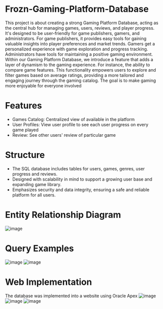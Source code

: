 # Frozn-Gaming-Platform-Database
This project is about creating a strong Gaming Platform Database, acting as the central
hub for managing games, users, reviews, and player progress. It's designed to be user-friendly for
game publishers, gamers, and administrators. For game publishers, it provides easy tools for
gaining valuable insights into player preferences and market trends. Gamers get a personalized
experience with game exploration and progress tracking. Administrators have tools for
maintaining a positive gaming environment. Within our Gaming Platform Database, we
introduce a feature that adds a layer of dynamism to the gaming experience. For instance, the
ability to compare game features. This functionality empowers users to explore and filter games
based on average ratings, providing a more tailored and engaging journey through the gaming
catalog. The goal is to make gaming more enjoyable for everyone involved
# Features
- Games Catalog: Centralized view of available in the platform
- User Profiles: View user profile to see each user progress on every game played
- Review: See other users' review of particular game
# Structure
- The SQL database includes tables for users, games, genres, user progress and reviews.
- Designed with scalability in mind to support a growing user base and expanding game library.
- Emphasizes security and data integrity, ensuring a safe and reliable platform for all users.
# Entity Relationship Diagram
![image](https://github.com/wan-aiman/Frozn-Gaming-Platform-Database/assets/92302486/74bba993-62e7-4a79-9ba0-095efefa3320)
# Query Examples
![image](https://github.com/wan-aiman/Frozn-Gaming-Platform-Database/assets/92302486/782823c2-97a9-402f-8be5-2708d561c831)
![image](https://github.com/wan-aiman/Frozn-Gaming-Platform-Database/assets/92302486/e73016e4-126c-4f3b-90d1-94ae6ff02f4d)
# Web Implementation
The database was implemented into a website using Oracle Apex
![image](https://github.com/wan-aiman/Frozn-Gaming-Platform-Database/assets/92302486/8144026a-9f1c-49b2-b700-b534aadcc9e3)
![image](https://github.com/wan-aiman/Frozn-Gaming-Platform-Database/assets/92302486/75f111f7-8824-49b2-90bf-25d8303bb38b)
![image](https://github.com/wan-aiman/Frozn-Gaming-Platform-Database/assets/92302486/5ca56fb5-d1f4-4da2-b881-8b7636d165a7)
